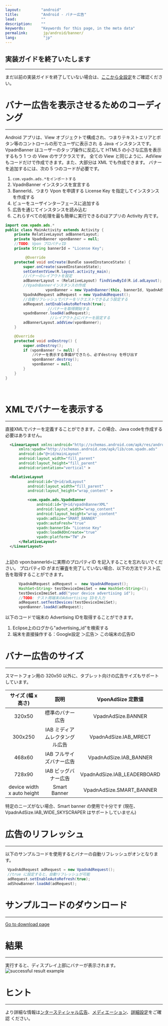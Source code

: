 ```yaml
---
layout:         "android"
title:          "Android - バナー広告"
lead:           ""
description:    ""
keywords:       "Keywords for this page, in the meta data"
permalink:       jp/android/banner/
lang:            "jp"
---
```

## 実装ガイドを終了いたします
---
まだ以前の実装ガイドを終了していない場合は、[ここから全設定](../integration-guide)をご確認ください。


# バナー広告を表示させるためのコーディング
---
Android アプリは、View オブジェクトで構成され、つまりテキストエリアとボタン等のコントロールの形でユーザに表示され る Java インスタンスです。VpadnBanner はユーザーのタップ操作に反応して HTML5 の小さな広告を表示するもう 1 つ の View のサブクラスです。
全ての View と同じように、AdView もコードだけで作成できます。また、大部分は XML でも作成できます。
バナーを追加するには、次の 5 つのコードが必要です。

1. `com.vpadn.ads.*をインポートする`
2. VpadnBanner インスタンスを宣言する
3. BannerId、つまり Vpon を申請する License Key を指定してインスタンスを作成する
4. ビューをユーザインターフェースに追加する
5. 広告を通じてインスタンスを読み込む
6. これらすべての処理を最も簡単に実行できるのはアプリの Activity 内です。

```java
import com.vpadn.ads.*
public class MainActivity extends Activity {
  	private RelativeLayout adBannerLayout;
  	private VpadnBanner vponBanner = null;
  	//TODO: Vpon プロパティID
  	private String bannerId = "License Key";

         @Override
  	protected void onCreate(Bundle savedInstanceState) {
  		super.onCreate(savedInstanceState);
  		setContentView(R.layout.activity_main);
  		//バナーのレイアウトを設定
  		adBannerLayout = (RelativeLayout) findViewById(R.id.adLayout);
  		//VpadnBannerインスタンスの作成
                  vponBanner = new VpadnBanner(this, bannerId, VpadnAdSize.SMART_BANNER, "TW");
  		VpadnAdRequest adRequest = new VpadnAdRequest();
  		//自動リフレッシュでバナーをリクエストできるよう設定する
  		adRequest.setEnableAutoRefresh(true);
                   //バナーを取得開始する
  		vpadnBanner.loadAd(adRequest);
                    //レイアウト上にバナーを設定する
  		adBannerLayout.addView(vponBanner);
  	}

  	@Override
  	protected void onDestroy() {
  		super.onDestroy();
  		if (vponBanner != null) {
  			/バナーを表示する準備ができたら、必ずdestroy を呼び出す
  			vponBanner.destroy();
  			vponBanner = null;
  		}
  	}
}
```
  <br>

# XMLでバナーを表示する
---
直接XMLでバナーを定義することができます。この場合、Java codeを作成する必要はありません。


``` xml
  <LinearLayout xmlns:android="http://schemas.android.com/apk/res/android"
      xmlns:vpadn="http://schemas.android.com/apk/lib/com.vpadn.ads"
      android:id="@+id/mainLayout"
      android:layout_width="fill_parent"
      android:layout_height="fill_parent"
      android:orientation="vertical" >

  <RelativeLayout
          android:id="@+id/adLayout"
          android:layout_width="fill_parent"
          android:layout_height="wrap_content" >

          <com.vpadn.ads.VpadnBanner
              android:id="@+id/vpadnBannerXML"
              android:layout_width="wrap_content"
              android:layout_height="wrap_content"
              vpadn:adSize="SMART_BANNER"
              vpadn:autoFresh="true"
              vpadn:bannerId= "License Key"
              vpadn:loadAdOnCreate="true"
              vpadn:platform="TW" />
      </RelativeLayout>
  </LinearLayout>
```
<br>
上記の vpon:bannerId=に実際のプロパティID を記入することを忘れないでください。
プロパティID がまだ審査を完了していない場合、以下の方法でテスト広告を取得することができます。

<br>

```java
      VpadnAdRequest adRequest =  new VpadnAdRequest();
      HashSet<String> testDeviceImeiSet = new HashSet<String>();
      testDeviceImeiSet.add("your device advertising id");
      //TODO: テスト用端末のAdvertising IDを入力
      adRequest.setTestDevices(testDeviceImeiSet);
      vponBanner.loadAd(adRequest);
```
以下のコードで端末の Advertising IDを取得することができます。

1. Eclipse上のログから"advertising_id"を検索する
2. 端末を直接操作する：Google設定 ＞広告＞ この端末の広告ID


# バナー広告のサイズ
---
スマートフォン用の 320x50 以外に、タブレット向けの広告サイズもサポート しています。

|    サイズ (幅 x 高さ)       |       説明      |  VponAdSize 定数値             |
  :------------------------: | :-------------:| :-----------------------------:
  320x50                     |標準のバナー広告| VpadnAdSize.BANNER
  300x250                     |IAB ミディアムレクタングル広告 | VpadnAdSize.IAB\_MRECT
  468x60                     |IAB フルサイズバナー広告| VpadnAdSize.IAB\_BANNER
  728x90                     |IAB ビッグバナー広告|  VpadnAdSize.IAB\_LEADERBOARD
  device width x auto height | Smart Banner    |  VpadnAdSize.SMART\_BANNER

  特定のニーズがない場合、Smart banner の使用で十分です (現在、 VpadnAdSize.IAB_WIDE_SKYSCRAPER はサポートしていません)


# 広告のリフレッシュ
----
以下のサンプルコードを使用するとバナーの自動リフレッシュがオンとなります。

  ```java
   VpadnAdRequest adRequest = new VpadnAdRequest();
   //true に設定すると、自動リフレッシュが可能
   adRequest.setEnableAutoRefresh(true);
   adShowBanner.loadAd(adRequest);
  ```


# サンプルコードのダウンロード
---
[Go to download page]
<br>

# 結果
---
実行すると、ディスプレイ上部にバナーが表示されます。
<img class="width-400" src="{{site.imgurl}}/A-sdk330-03.png" alt="successful result example">

# ヒント
---
より詳細な情報は[ンタースティシャル広告](../interstitial)、[メディエーション](../mediation)、[詳細設定](../advanced)をご確認 ください。


[Go to download page]: ../../android/download/
